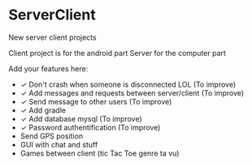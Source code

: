 # ServerClient
New server client projects

Client project is for the android part
Server for the computer part

Add your features here:
- ✓ Don't crash when someone is disconnected LOL (To improve)
- ✓ Add messages and requests between server/client (To improve)
- ✓ Send message to other users (To improve)
- ✓ Add gradle
- ✓ Add database mysql (To improve)
- ✓ Password authentification (To improve)
- Send GPS position
- GUI with chat and stuff
- Games between client (tic Tac Toe genre ta vu)
